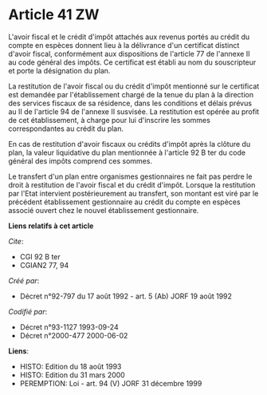 # Article 41 ZW

L'avoir fiscal et le crédit d'impôt attachés aux revenus portés au crédit du compte en espèces donnent lieu à la délivrance
d'un certificat distinct d'avoir fiscal, conformément aux dispositions de l'article 77 de l'annexe II au code général des
impôts. Ce certificat est établi au nom du souscripteur et porte la désignation du plan.

La restitution de l'avoir fiscal ou du crédit d'impôt mentionné sur le certificat est demandée par l'établissement chargé de
la tenue du plan à la direction des services fiscaux de sa résidence, dans les conditions et délais prévus au II de l'article
94 de l'annexe II susvisée. La restitution est opérée au profit de cet établissement, à charge pour lui d'inscrire les sommes
correspondantes au crédit du plan.

En cas de restitution d'avoir fiscaux ou crédits d'impôt après la clôture du plan, la valeur liquidative du plan mentionnée à
l'article 92 B ter du code général des impôts comprend ces sommes.

Le transfert d'un plan entre organismes gestionnaires ne fait pas perdre le droit à restitution de l'avoir fiscal et du
crédit d'impôt. Lorsque la restitution par l'Etat intervient postérieurement au transfert, son montant est viré par le
précédent établissement gestionnaire au crédit du compte en espèces associé ouvert chez le nouvel établissement gestionnaire.

**Liens relatifs à cet article**

_Cite_:

  - CGI 92 B ter
  - CGIAN2 77, 94

_Créé par_:

  - Décret n°92-797 du 17 août 1992 - art. 5 (Ab) JORF 19 août 1992

_Codifié par_:

  - Décret n°93-1127 1993-09-24
  - Décret n°2000-477 2000-06-02

**Liens**:

  - HISTO: Edition du 18 août 1993
  - HISTO: Edition du 31 mars 2000
  - PEREMPTION: Loi - art. 94 (V) JORF 31 décembre 1999
